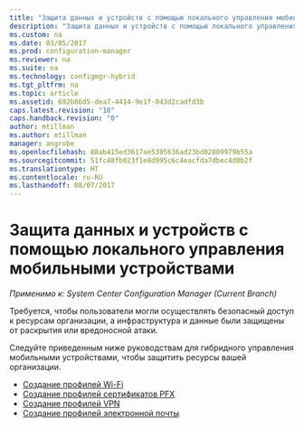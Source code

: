 ```yaml
---
title: "Защита данных и устройств с помощью локального управления мобильными устройствами "
description: "Защита данных и устройств с помощью локального управления мобильными устройствами в Configuration Manager."
ms.custom: na
ms.date: 03/05/2017
ms.prod: configuration-manager
ms.reviewer: na
ms.suite: na
ms.technology: configmgr-hybrid
ms.tgt_pltfrm: na
ms.topic: article
ms.assetid: 692b86d5-dea7-4414-9e1f-043d2cadfd3b
caps.latest.revision: "18"
caps.handback.revision: "0"
author: mtillman
ms.author: mtillman
manager: angrobe
ms.openlocfilehash: 88ab415ed3617ae5385636ad23bd02809979b55a
ms.sourcegitcommit: 51fc48fb023f1e8d995c6c4eacfda7dbec4d0b2f
ms.translationtype: HT
ms.contentlocale: ru-RU
ms.lasthandoff: 08/07/2017
---
```

# <a name="protect-data-and-devices-in-on-premises-mobile-device-management"></a>Защита данных и устройств с помощью локального управления мобильными устройствами

*Применимо к: System Center Configuration Manager (Current Branch)*

Требуется, чтобы пользователи могли осуществлять безопасный доступ к ресурсам организации, а инфраструктура и данные были защищены от раскрытия или вредоносной атаки.

Следуйте приведенным ниже руководствам для гибридного управления мобильными устройствами, чтобы защитить ресурсы вашей организации.

- [Создание профилей Wi-Fi](create-wifi-profiles.md)
- [Создание профилей сертификатов PFX](create-pfx-certificate-profiles.md)
- [Создание профилей VPN](create-vpn-profiles.md)
- [Создание профилей электронной почты](create-exchange-activesync-profiles.md)
